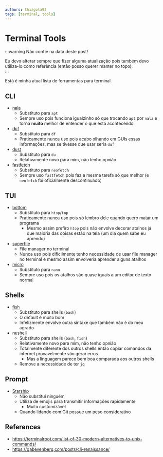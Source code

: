 ```yaml
---
authors: thiagola92
tags: [terminal, tools]
---
```


# Terminal Tools
:::warning
Não confie na data deste post!  

Eu devo alterar sempre que fizer alguma atualização pois também devo utiliza-lo como referência (então posso querer manter no topo).  
:::

Está é minha atual lista de ferramentas para terminal.  

## CLI

- [nala](https://gitlab.com/volian/nala)
    - Substituto para `apt`
    - Sempre uso pois funciona igualzinho só que trocando `apt` por `nala` e torna **muito** melhor de entender o que está acontecendo
- [duf](https://github.com/muesli/duf)
    - Substituto para `df`
    - Praticamente nunca uso pois acabo olhando em GUIs essas informações, mas se tivesse que usar seria `duf`
- [dust](https://github.com/bootandy/dust)
    - Substituto para `du`
    - Relativamente novo para mim, não tenho opnião
- [fastfetch](https://github.com/fastfetch-cli/fastfetch)
    - Substituto para `neofetch`
    - Sempre uso `fastfetch` pois faz a mesma tarefa só que melhor (e `neofetch` foi oficialmente descontinuado)

## TUI

- [bottom](https://github.com/ClementTsang/bottom)
    - Substituto para `htop`/`top`
    - Praticamente nunca uso pois só lembro dele quando quero matar um programa
        - Mesmo assim prefiro `htop` pois não envolve decorar atalhos já que maioria das coisas estão na tela (um dia quem sabe eu aprendo)
- [superfile](https://superfile.netlify.app/)
    - File manager no terminal
    - Nunca uso pois dificilmente tenho necessidade de usar file manager no terminal e mesmo assim envolveria aprender alguns atalhos
- [micro](https://micro-editor.github.io/)
    - Substituto para `nano`
    - Sempre uso pois os atalhos são quase iguais a um editor de texto normal

## Shells

- [fish](https://fishshell.com/)
    - Substituto para shells (`bash`)
    - O default é muito bom
    - Infelizmente envolve outra sintaxe que também não é do meu agrado
- [nushell](https://www.nushell.sh/)
    - Substituto para shells (`bash`, `fish`)
    - Relativamente novo para mim, não tenho opnião
    - Totalmente diferente dos outros shells então copiar comandos da internet provavelmente vão gerar erros
        - Mas a linguagem parece bem boa comparada aos outros shells
    - Remove a necessidade de ter `jq`

## Prompt

- [Starship](https://starship.rs/)
    - Não substitui ninguém
    - Utiliza de emojis para transmitir informações rapidamente
        - Muito customizável
    - Quando lidando com Git possue um peso considerativo

## References
- https://terminalroot.com/list-of-30-modern-alternatives-to-unix-commands/  
- https://gabevenberg.com/posts/cli-renaissance/  